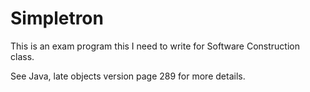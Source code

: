 Simpletron
==========


This is an exam program this I need to write for Software Construction class.

See Java, late objects version page 289 for more details.